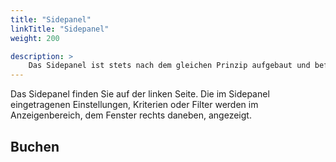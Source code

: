 ```yaml
---
title: "Sidepanel"
linkTitle: "Sidepanel"
weight: 200

description: >
    Das Sidepanel ist stets nach dem gleichen Prinzip aufgebaut und befindet sich auf der linken Seite des Fensters. Es unterscheidet sich lediglich im Umfang und in den Funktionen zu den einzelnen Menüpunkten. In diesem Kapitel geben wir Ihnen einen Überblick zum grundlegenden Aufbau des Sidepanels. Detaillierte Ausführungen finden Sie in den Kapiteln zu den jeweiligen Menüpunkten. 
---
```

 
Das Sidepanel finden Sie auf der linken Seite. Die im Sidepanel eingetragenen Einstellungen, Kriterien oder Filter werden im Anzeigenbereich, dem Fenster rechts daneben, angezeigt. 

## Buchen



<!-- Bild Sidepanel -->



